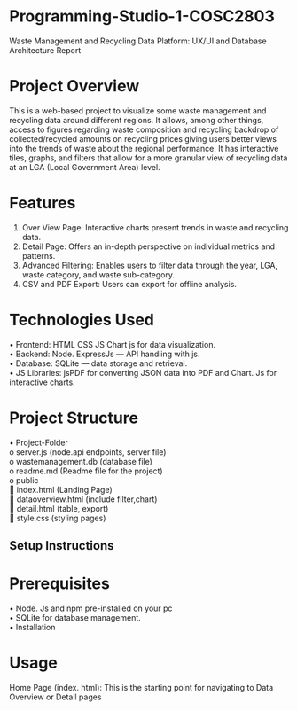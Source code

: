 # Programming-Studio-1-COSC2803
Waste Management and Recycling Data Platform: UX/UI and Database Architecture Report<br>

# Project Overview<br>
This is a web-based project to visualize some waste management and recycling data around different regions. It allows, among other things, access to figures regarding waste composition and recycling backdrop of collected/recycled amounts on recycling prices giving users better views into the trends of waste about the regional performance. It has interactive tiles, graphs, and filters that allow for a more granular view of recycling data at an LGA (Local Government Area) level.<br>
# Features<br>
1.	Over View Page: Interactive charts present trends in waste and recycling data.<br>
2.	Detail Page: Offers an in-depth perspective on individual metrics and patterns.<br>
3.	Advanced Filtering: Enables users to filter data through the year, LGA, waste category, and waste sub-category.<br>
4.	CSV and PDF Export: Users can export for offline analysis.<br>
# Technologies Used<br>
•	Frontend: HTML CSS JS Chart js for data visualization.<br>
•	Backend: Node. ExpressJs — API handling with js.<br>
•	Database: SQLite — data storage and retrieval.<br>
•	JS Libraries: jsPDF for converting JSON data into PDF and Chart. Js for interactive charts.<br>
# Project Structure<br>
•	Project-Folder<br>
o	server.js (node.api endpoints, server file) <br>
o	wastemanagement.db (database file)<br>
o	readme.md (Readme file for the project)<br>
o	public<br>
	index.html (Landing Page)<br>
	dataoverview.html (include filter,chart)<br>
	detail.html (table, export)<br>
	style.css (styling pages)<br>
## Setup Instructions<br>
# Prerequisites<br>
•	Node. Js and npm pre-installed on your pc<br>
•	SQLite for database management.<br>
•	Installation<br>
# Usage<br>
Home Page (index. html): This is the starting point for navigating to Data Overview or Detail pages<br>


